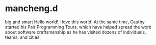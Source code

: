 # mancheng.d
big and smart
Hello world!
I love this world!
At the same time, Cauthy started his Pair Programming Tours, which have helped spread the word about software craftsmanship as he has visited dozens of individuals, teams, and cities.
